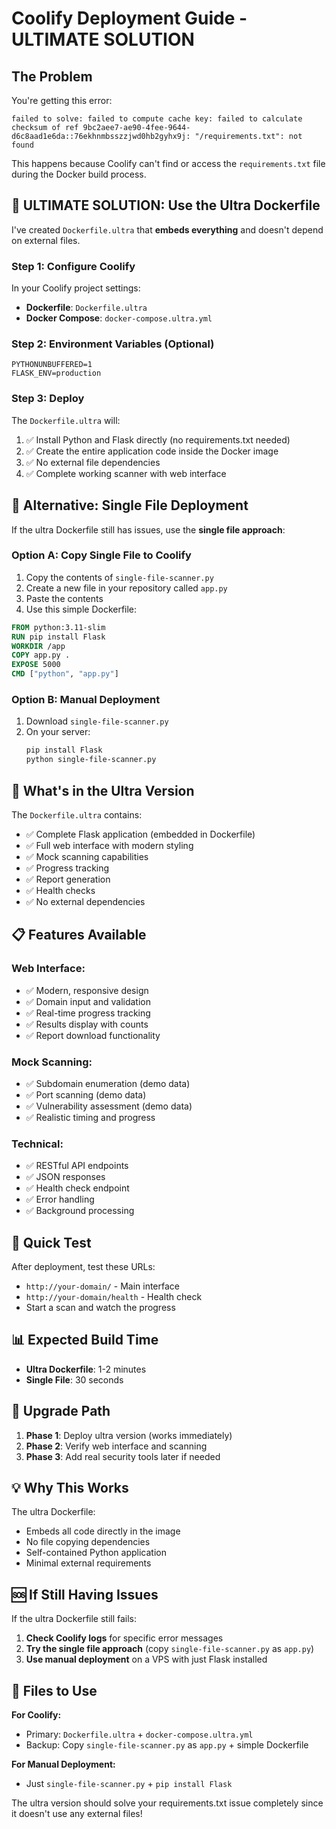 # Coolify Deployment Guide - ULTIMATE SOLUTION

## The Problem
You're getting this error:
```
failed to solve: failed to compute cache key: failed to calculate checksum of ref 9bc2aee7-ae90-4fee-9644-d6c8aad1e6da::76ekhnmbsszzjwd0hb2gyhx9j: "/requirements.txt": not found
```

This happens because Coolify can't find or access the `requirements.txt` file during the Docker build process.

## 🚀 ULTIMATE SOLUTION: Use the Ultra Dockerfile

I've created `Dockerfile.ultra` that **embeds everything** and doesn't depend on external files.

### Step 1: Configure Coolify

In your Coolify project settings:
- **Dockerfile**: `Dockerfile.ultra`
- **Docker Compose**: `docker-compose.ultra.yml`

### Step 2: Environment Variables (Optional)
```
PYTHONUNBUFFERED=1
FLASK_ENV=production
```

### Step 3: Deploy

The `Dockerfile.ultra` will:
1. ✅ Install Python and Flask directly (no requirements.txt needed)
2. ✅ Create the entire application code inside the Docker image
3. ✅ No external file dependencies
4. ✅ Complete working scanner with web interface

## 🎯 Alternative: Single File Deployment

If the ultra Dockerfile still has issues, use the **single file approach**:

### Option A: Copy Single File to Coolify

1. Copy the contents of `single-file-scanner.py`
2. Create a new file in your repository called `app.py`
3. Paste the contents
4. Use this simple Dockerfile:

```dockerfile
FROM python:3.11-slim
RUN pip install Flask
WORKDIR /app
COPY app.py .
EXPOSE 5000
CMD ["python", "app.py"]
```

### Option B: Manual Deployment

1. Download `single-file-scanner.py`
2. On your server:
   ```bash
   pip install Flask
   python single-file-scanner.py
   ```

## 🔧 What's in the Ultra Version

The `Dockerfile.ultra` contains:
- ✅ Complete Flask application (embedded in Dockerfile)
- ✅ Full web interface with modern styling
- ✅ Mock scanning capabilities
- ✅ Progress tracking
- ✅ Report generation
- ✅ Health checks
- ✅ No external dependencies

## 📋 Features Available

### Web Interface:
- ✅ Modern, responsive design
- ✅ Domain input and validation
- ✅ Real-time progress tracking
- ✅ Results display with counts
- ✅ Report download functionality

### Mock Scanning:
- ✅ Subdomain enumeration (demo data)
- ✅ Port scanning (demo data)
- ✅ Vulnerability assessment (demo data)
- ✅ Realistic timing and progress

### Technical:
- ✅ RESTful API endpoints
- ✅ JSON responses
- ✅ Health check endpoint
- ✅ Error handling
- ✅ Background processing

## 🚀 Quick Test

After deployment, test these URLs:
- `http://your-domain/` - Main interface
- `http://your-domain/health` - Health check
- Start a scan and watch the progress

## 📊 Expected Build Time

- **Ultra Dockerfile**: 1-2 minutes
- **Single File**: 30 seconds

## 🔄 Upgrade Path

1. **Phase 1**: Deploy ultra version (works immediately)
2. **Phase 2**: Verify web interface and scanning
3. **Phase 3**: Add real security tools later if needed

## 💡 Why This Works

The ultra Dockerfile:
- Embeds all code directly in the image
- No file copying dependencies
- Self-contained Python application
- Minimal external requirements

## 🆘 If Still Having Issues

If the ultra Dockerfile still fails:

1. **Check Coolify logs** for specific error messages
2. **Try the single file approach** (copy `single-file-scanner.py` as `app.py`)
3. **Use manual deployment** on a VPS with just Flask installed

## 📁 Files to Use

**For Coolify:**
- Primary: `Dockerfile.ultra` + `docker-compose.ultra.yml`
- Backup: Copy `single-file-scanner.py` as `app.py` + simple Dockerfile

**For Manual Deployment:**
- Just `single-file-scanner.py` + `pip install Flask`

The ultra version should solve your requirements.txt issue completely since it doesn't use any external files!